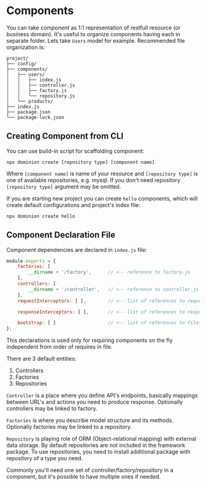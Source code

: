 # Components
You can take _component_ as 1:1 representation of restfull resource (or business domain). 
It's useful to organize components having each in separate folder. 
Lets take `Users` model for example. Recommended file organization is: 
```
project/
├── config/
├── components/
│   ├── users/ 
│   │   ├── index.js
│   │   ├── controller.js
│   │   ├── factory.js
│   │   └── repository.js
│   └── products/
├── index.js
├── package.json
└── package-lock.json
```

## Creating Component from CLI

You can use build-in script for scaffolding component:
```shell script
npx dominion create [repository type] [component name]
``` 
Where `[component name]` is name of your resource and
`[repository type]` is one of available repositories, e.g. mysql.
If you don't need repository `[repository type]` argument may be omitted.

 
If you are starting new project you can create `hello` components,
which will create default configurations and project's index file:

```shell script
npx dominion create hello
```



## Component Declaration File

Component dependencies are declared in `index.js` file:
```js
module.exports = {
    factories: [
        __dirname + '/factory',      // <-- reference to factory.js
    ],
    controllers: [
        __dirname + '/controller',   // <-- reference to controller.js
    ],
    requestInterceptors: [ ],        // <-- list of references to request interceptors

    responseInterceptors: [ ],       // <-- list of references to response interceptors

    bootstrap: [ ]                   // <-- list of references to files that will run on startup
};
```
This declarations is used only for requiring components on the fly independent from 
order of requires in file.

There are 3 default entities:
1. Controllers
2. Factories
3. Repositories

`Controller` is a place where you define API's endpoints, basically mappings 
between URL's and actions you need to produce response. Optionally controllers
may be linked to factory.

`Factories` is where you describe model structure and its methods. Optionally factories 
may be linked to a repository.

`Repository` is playing role of ORM (Object-relational mapping) with external data storage.
By default repositories are not included in the framework package. To use repositories, 
you need to install additional package with repository of a type you need.   

Commonly you'll need one set of controller/factory/repository in a component, 
but it's possible to have multiple ones if needed.

